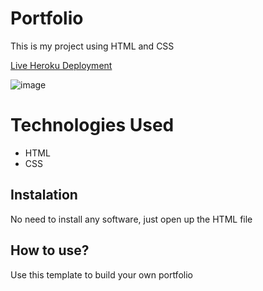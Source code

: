 # Portfolio

This is my project using HTML and CSS

[Live Heroku Deployment](https://portfolio-josemt.herokuapp.com/)

![image](https://user-images.githubusercontent.com/91580447/137051126-1271eb10-8d24-4364-877a-f24b81ab19de.png)


# Technologies Used
* HTML
* CSS

## Instalation
No need to install any software, just open up the HTML file

## How to use?
Use this template to build your own portfolio
